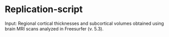 # Replication-script

Input: Regional cortical thicknesses and subcortical volumes obtained using brain MRI scans analyzed in Freesurfer (v. 5.3). 
